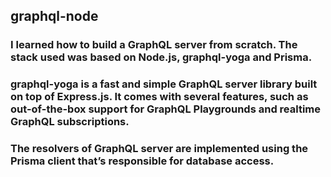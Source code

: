 ## graphql-node

### I learned how to build a GraphQL server from scratch. The stack used was based on Node.js, graphql-yoga and Prisma.

### graphql-yoga is a fast and simple GraphQL server library built on top of Express.js. It comes with several features, such as out-of-the-box support for GraphQL Playgrounds and realtime GraphQL subscriptions.

### The resolvers of GraphQL server are implemented using the Prisma client that’s responsible for database access.
